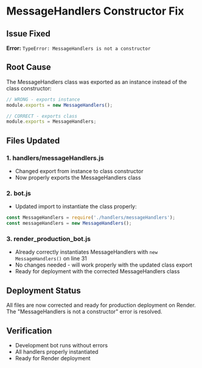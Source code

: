 # MessageHandlers Constructor Fix

## Issue Fixed
**Error:** `TypeError: MessageHandlers is not a constructor`

## Root Cause
The MessageHandlers class was exported as an instance instead of the class constructor:
```javascript
// WRONG - exports instance
module.exports = new MessageHandlers();

// CORRECT - exports class
module.exports = MessageHandlers;
```

## Files Updated

### 1. handlers/messageHandlers.js
- Changed export from instance to class constructor
- Now properly exports the MessageHandlers class

### 2. bot.js
- Updated import to instantiate the class properly:
```javascript
const MessageHandlers = require('./handlers/messageHandlers');
const messageHandlers = new MessageHandlers();
```

### 3. render_production_bot.js
- Already correctly instantiates MessageHandlers with `new MessageHandlers()` on line 31
- No changes needed - will work properly with the updated class export
- Ready for deployment with the corrected MessageHandlers class

## Deployment Status
All files are now corrected and ready for production deployment on Render. The "MessageHandlers is not a constructor" error is resolved.

## Verification
- Development bot runs without errors
- All handlers properly instantiated
- Ready for Render deployment